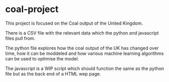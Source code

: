 # coal-project
This project is focused on the Coal output of the United Kingdom.

There is a CSV file with the relevant data which the python and javascript files pull from.

The python file explores how the coal output of the UK has changed over time, how it can be moddeled and how various machine learning algorithms can be used to optimise the model.

The javascript is a WIP script which should function the same as the python file but as the back end of a HTML wep page.
